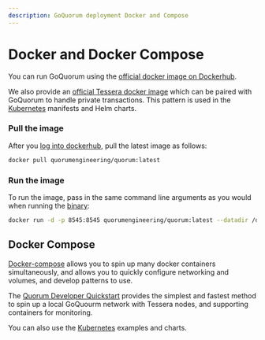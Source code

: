 ```yaml
---
description: GoQuorum deployment Docker and Compose
---
```


# Docker and Docker Compose

You can run GoQuorum using the [official docker image on Dockerhub](https://hub.docker.com/r/quorumengineering/quorum).

We also provide an [official Tessera docker image](https://hub.docker.com/r/quorumengineering/tessera) which
can be paired with GoQuorum to handle private transactions. This pattern is used in the [Kubernetes](./Kubernetes.md) manifests
and Helm charts.

### Pull the image

After you [log into dockerhub](https://docs.docker.com/engine/reference/commandline/login/), pull the latest image
as follows:

```bash
docker pull quorumengineering/quorum:latest
```

### Run the image

To run the image, pass in the same command line arguments as you would when running the [binary](Binaries.md):

```bash
docker run -d -p 8545:8545 quorumengineering/quorum:latest --datadir /data --http --http.addr 0.0.0.0 --http.port 8545 ...
```

## Docker Compose

[Docker-compose](https://docs.docker.com/compose/) allows you to spin up many docker containers simultaneously,
and allows you to quickly configure networking and volumes, and develop patterns to use.

The [Quorum Developer Quickstart](../Tutorials/Quorum-Dev-Quickstart/Using-the-Quickstart.md) provides the
simplest and fastest method to spin up a local GoQuourm network with Tessera nodes, and supporting containers
for monitoring.

You can also use the [Kubernetes](./Kubernetes.md) examples and charts.
